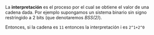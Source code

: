 La **interpretación** es el proceso por el cual se obtiene el valor de una cadena dada. Por ejemplo supongamos un sistema binario sin signo restringido a 2 bits (que denotaremos _BSS(2)_). 

Entonces, si la cadena es `11` entonces la interpretación i es `2^1+2^0`